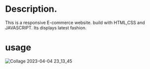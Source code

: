 # Description.
This is a responsive E-commerce website. build with HTML,CSS and JAVASCRIPT. Its displays latest fashion.

# usage
![Collage 2023-04-04 23_13_45](https://user-images.githubusercontent.com/123782523/229972252-13b83b38-d540-42cb-ab41-b8a8641d04c3.jpg)

